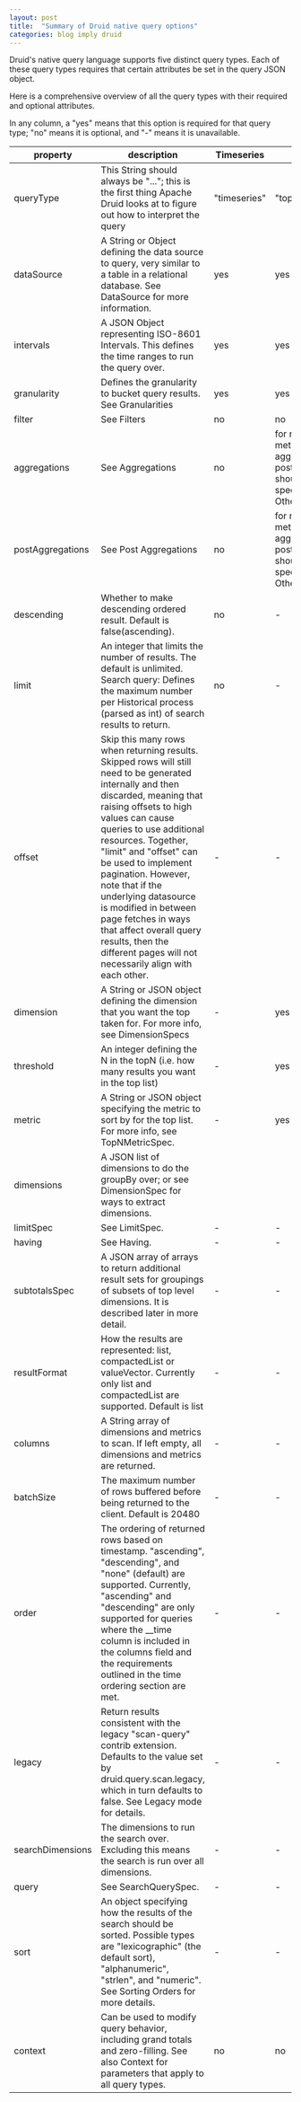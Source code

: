 ```yaml
---
layout: post
title:  "Summary of Druid native query options"
categories: blog imply druid
---
```

Druid's native query language supports five distinct query types. Each of these query types requires that certain attributes be set in the query JSON object.

Here is a comprehensive overview of all the query types with their required and optional attributes.

In any column, a "yes" means that this option is required for that query type; "no" means it is optional, and "-" means it is unavailable.

|property |description |Timeseries |TopN |groupBy |scan |search |
|---|---|---|---|---|---|---|
|queryType |This String should always be "..."; this is the first thing Apache Druid looks at to figure out how to interpret the query |"timeseries"|"topN" |"groupBy"|"scan"|"search" |
|dataSource |A String or Object defining the data source to query, very similar to a table in a relational database. See DataSource for more information. |yes |yes |yes |yes |yes |
|intervals |A JSON Object representing ISO-8601 Intervals. This defines the time ranges to run the query over. |yes |yes |yes |yes |yes |
|granularity |Defines the granularity to bucket query results. See Granularities |yes |yes |yes |- |no (default to all) |
|filter |See Filters |no |no |no |no |no |
|aggregations |See Aggregations |no |for numeric metricSpec, aggregations or postAggregations should be specified. Otherwise no.|no |- |- |
|postAggregations|See Post Aggregations |no |for numeric metricSpec, aggregations or postAggregations should be specified. Otherwise no.|no |- |- |
|descending |Whether to make descending ordered result. Default is false(ascending). |no |- |- |- |- |
|limit |An integer that limits the number of results. The default is unlimited. Search query: Defines the maximum number per Historical process (parsed as int) of search results to return. |no |- |- |no |no (default to 1000)|
|offset |Skip this many rows when returning results. Skipped rows will still need to be generated internally and then discarded, meaning that raising offsets to high values can cause queries to use additional resources. Together, "limit" and "offset" can be used to implement pagination. However, note that if the underlying datasource is modified in between page fetches in ways that affect overall query results, then the different pages will not necessarily align with each other.|- |- |- |no |- |
|dimension |A String or JSON object defining the dimension that you want the top taken for. For more info, see DimensionSpecs |- |yes |- |- |- |
|threshold |An integer defining the N in the topN (i.e. how many results you want in the top list) |- |yes |- |- |- |
|metric |A String or JSON object specifying the metric to sort by for the top list. For more info, see TopNMetricSpec. |- |yes |- |- |- |
|dimensions |A JSON list of dimensions to do the groupBy over; or see DimensionSpec for ways to extract dimensions. | | |yes |- |- |
|limitSpec |See LimitSpec. |- |- |no |- |- |
|having |See Having. |- |- |no |- |- | 
|subtotalsSpec |A JSON array of arrays to return additional result sets for groupings of subsets of top level dimensions. It is described later in more detail. |- |- |no |- |- |
|resultFormat |How the results are represented: list, compactedList or valueVector. Currently only list and compactedList are supported. Default is list |- |- |- |no |- |
|columns |A String array of dimensions and metrics to scan. If left empty, all dimensions and metrics are returned. |- |- |- |no |- |
|batchSize |The maximum number of rows buffered before being returned to the client. Default is 20480 |- |- |- |no |- |
|order |The ordering of returned rows based on timestamp. "ascending", "descending", and "none" (default) are supported. Currently, "ascending" and "descending" are only supported for queries where the \_\_time column is included in the columns field and the requirements outlined in the time ordering section are met. |- |- |- |none |- |
|legacy |Return results consistent with the legacy "scan-query" contrib extension. Defaults to the value set by druid.query.scan.legacy, which in turn defaults to false. See Legacy mode for details. |- |- |- |no |- |
|searchDimensions|The dimensions to run the search over. Excluding this means the search is run over all dimensions. |- |- |- |- |no |
|query |See SearchQuerySpec. |- |- |- |- |yes |
|sort |An object specifying how the results of the search should be sorted. Possible types are "lexicographic" (the default sort), "alphanumeric", "strlen", and "numeric". See Sorting Orders for more details. |- |- |- |- |no |
|context |Can be used to modify query behavior, including grand totals and zero-filling. See also Context for parameters that apply to all query types. |no |no |no |no |no |

